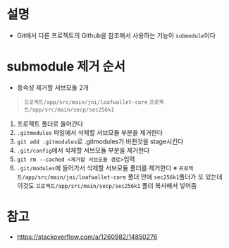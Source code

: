 # 설명
- Git에서 다른 프로젝트의 Github을 참조해서 사용하는 기능이 `submodule`이다

# submodule 제거 순서
- 종속성 제거할 서브모듈 2개 
> `프로젝트/app/src/main/jni/loafwallet-core`
> `프로젝트/app/src/main/secp/sec256k1`

1. 프로젝트 폴더로 들어간다
2. `.gitmodules` 파일에서 삭제할 서브모듈 부분을 제거한다
3. `git add .gitmodules`로 .gitmodules가 바뀐것을 stage시킨다
4. `.git/config`에서 삭제할 서브모듈 부분을 제거한다
5. `git rm --cached <제거할 서브모듈 경로>`입력
6. `.git/modules`에 들어가서 삭제할 서브모듈 폴더를 제거한다
※ `프로젝트/app/src/main/jni/loafwallet-core` 폴더 안에 `sec256k1`폴더가 또 있는데 이것도 `프로젝트/app/src/main/secp/sec256k1` 폴더 복사해서 넣어줌







# 참고
- https://stackoverflow.com/a/1260982/14850276
